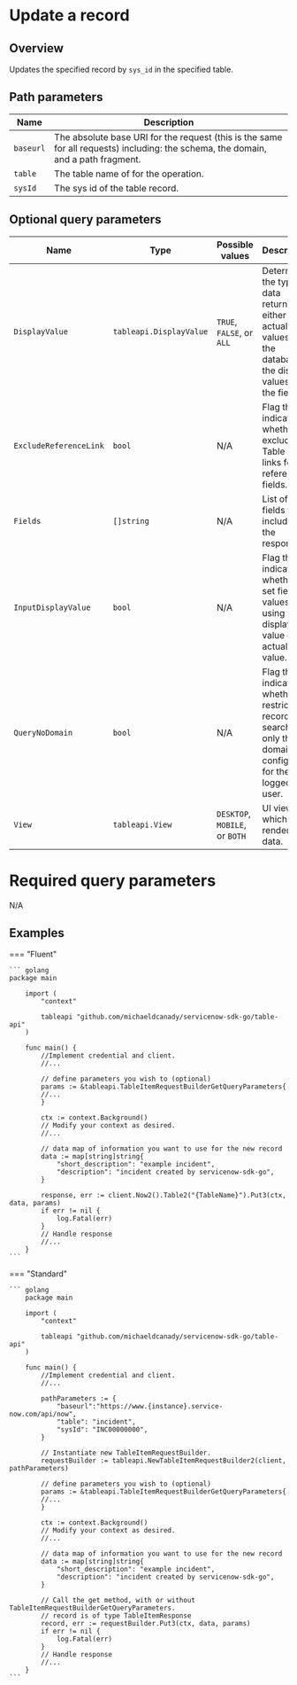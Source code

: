 # Update a record

## Overview

Updates the specified record by `sys_id` in the specified table.

## Path parameters

| Name      | Description                                                                                                                       |
|-----------|-----------------------------------------------------------------------------------------------------------------------------------|
| `baseurl` | The absolute base URI for the request (this is the same for all requests) including: the schema, the domain, and a path fragment. |
| `table`   | The table name of for the operation.                                                                                              |
| `sysId`   | The sys id of the table record.                                                                                                   |

## Optional query parameters

| Name                       | Type                    | Possible values                | Description                                                                                                           |
|----------------------------|-------------------------|--------------------------------|-----------------------------------------------------------------------------------------------------------------------|
| `DisplayValue`             | `tableapi.DisplayValue` | `TRUE`, `FALSE`, or `ALL`      | Determines the type of data returned, either the actual values from the database or the display values of the fields. |
| `ExcludeReferenceLink`     | `bool`                  | N/A                            | Flag that indicates whether to exclude Table API links for reference fields.                                          |
| `Fields`                   | `[]string `             | N/A                            | List of fields to include in the response.                                                                            |
| `InputDisplayValue`        | `bool`                  | N/A                            | Flag that indicates whether to set field values using the display value or the actual value.                          |
| `QueryNoDomain`            | `bool`                  | N/A                            | Flag that indicates whether to restrict the record search to only the domains configured for the logged in user.      |
| `View`                     | `tableapi.View`         | `DESKTOP`, `MOBILE`, or `BOTH` | UI view for which to render the data.                                                                                 |

# Required query parameters

N/A

## Examples

=== "Fluent"

    ``` golang
    package main

        import (
            "context"

            tableapi "github.com/michaeldcanady/servicenow-sdk-go/table-api"
        )

        func main() {
            //Implement credential and client.
            //...

            // define parameters you wish to (optional)
            params := &tableapi.TableItemRequestBuilderGetQueryParameters{
            //...
            }

            ctx := context.Background()
            // Modify your context as desired.
            //...

            // data map of information you want to use for the new record
            data := map[string]string{
                "short_description": "example incident",
                "description": "incident created by servicenow-sdk-go",
            }

            response, err := client.Now2().Table2("{TableName}").Put3(ctx, data, params)
            if err != nil {
                log.Fatal(err)
            }
            // Handle response
            //...
        }
    ```

=== "Standard"

    ``` golang
        package main

        import (
            "context"

            tableapi "github.com/michaeldcanady/servicenow-sdk-go/table-api"
        )

        func main() {
            //Implement credential and client.
            //...

            pathParameters := {
                "baseurl":"https://www.{instance}.service-now.com/api/now",
                "table": "incident",
                "sysId": "INC00000000",
            }

            // Instantiate new TableItemRequestBuilder.
            requestBuilder := tableapi.NewTableItemRequestBuilder2(client, pathParameters)

            // define parameters you wish to (optional)
            params := &tableapi.TableItemRequestBuilderGetQueryParameters{
            //...
            }

            ctx := context.Background()
            // Modify your context as desired.
            //...

            // data map of information you want to use for the new record
            data := map[string]string{
                "short_description": "example incident",
                "description": "incident created by servicenow-sdk-go",
            }

            // Call the get method, with or without TableItemRequestBuilderGetQueryParameters.
            // record is of type TableItemResponse
            record, err := requestBuilder.Put3(ctx, data, params)
            if err != nil {
                log.Fatal(err)
            }
            // Handle response
            //...
        }
    ```
